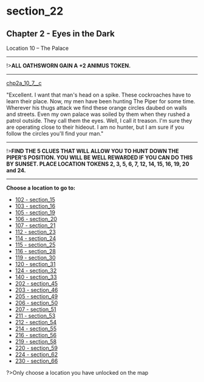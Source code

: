 
# section_22

## Chapter 2 - Eyes in the Dark

Location 10 – The Palace

---

!>**ALL OATHSWORN GAIN A +2 ANIMUS TOKEN.** 

---

[chp2a_10_7__c](../../decomp/app/src/main/res/raw/chp2a_10_7__c.mp3 ':include :type=audio')

"Excellent. I want that man's head on a spike. These cockroaches have to learn their place. Now, my men have been hunting The Piper for some time. Wherever his thugs attack we find these orange circles daubed on walls and streets. Even my own palace was soiled by them when they rushed a patrol outside. They call them the eyes. Well, I call it treason. I'm sure they are operating close to their hideout. I am no hunter, but I am sure if you follow the circles you'll find your man."

---

!>**FIND THE 5 CLUES THAT WILL ALLOW YOU TO HUNT DOWN THE PIPER'S POSITION.  YOU WILL BE WELL REWARDED IF YOU CAN DO THIS BY SUNSET.  PLACE LOCATION TOKENS 2, 3, 5, 6, 7, 12, 14, 15, 16, 19, 20 and 24.** 

---



**Choose a location to go to:**

- [102 - section_15](output/chapter2/section_15.md)
- [103 - section_16](output/chapter2/section_16.md)
- [105 - section_19](output/chapter2/section_19.md)
- [106 - section_20](output/chapter2/section_20.md)
- [107 - section_21](output/chapter2/section_21.md)
- [112 - section_23](output/chapter2/section_23.md)
- [114 - section_24](output/chapter2/section_24.md)
- [115 - section_25](output/chapter2/section_25.md)
- [116 - section_28](output/chapter2/section_28.md)
- [119 - section_30](output/chapter2/section_30.md)
- [120 - section_31](output/chapter2/section_31.md)
- [124 - section_32](output/chapter2/section_32.md)
- [140 - section_33](output/chapter2/section_33.md)
- [202 - section_45](output/chapter2/section_45.md)
- [203 - section_46](output/chapter2/section_46.md)
- [205 - section_49](output/chapter2/section_49.md)
- [206 - section_50](output/chapter2/section_50.md)
- [207 - section_51](output/chapter2/section_51.md)
- [211 - section_53](output/chapter2/section_53.md)
- [212 - section_54](output/chapter2/section_54.md)
- [214 - section_55](output/chapter2/section_55.md)
- [216 - section_56](output/chapter2/section_56.md)
- [219 - section_58](output/chapter2/section_58.md)
- [220 - section_59](output/chapter2/section_59.md)
- [224 - section_62](output/chapter2/section_62.md)
- [230 - section_66](output/chapter2/section_66.md)


?>Only choose a location you have unlocked on the map


